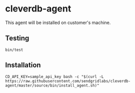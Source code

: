 # cleverdb-agent #

This agent will be installed on customer's machine.

## Testing ##
	bin/test
	
## Installation ##

	CD_API_KEY=sample_api_key bash -c "$(curl -L https://raw.githubusercontent.com/sendgridlabs/cleverdb-agent/master/source/bin/install_agent.sh)"
